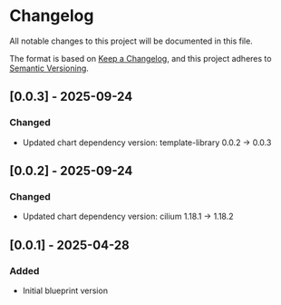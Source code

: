 # Changelog
All notable changes to this project will be documented in this file.

The format is based on [Keep a Changelog](https://keepachangelog.com/en/1.1.0/),
and this project adheres to [Semantic Versioning](https://semver.org/spec/v2.0.0.html).

## [0.0.3] - 2025-09-24
### Changed
- Updated chart dependency version: template-library 0.0.2 → 0.0.3

## [0.0.2] - 2025-09-24
### Changed
- Updated chart dependency version: cilium 1.18.1 → 1.18.2

## [0.0.1] - 2025-04-28
### Added
- Initial blueprint version
